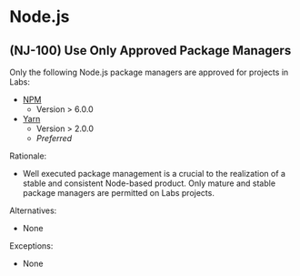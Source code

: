 # Node.js

## (NJ-100) Use Only Approved Package Managers

Only the following Node.js package managers are approved for projects in Labs:

- [NPM](https://docs.npmjs.com/)
  - Version > 6.0.0
- [Yarn](https://yarnpkg.com/)
  - Version > 2.0.0
  - *Preferred*

Rationale:

- Well executed package management is a crucial to the realization of a stable and consistent Node-based product. Only mature and stable package managers are permitted on Labs projects.

Alternatives:

- None

Exceptions:

- None
